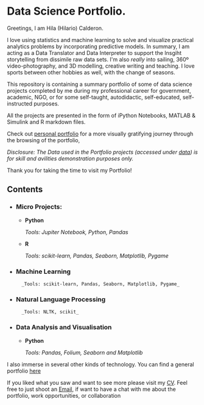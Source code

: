 
# Data Science Portfolio.

Greetings, I am Hila (Hilario) Calderon.

I love using statistics and machine learning to solve and visualize practical analytics problems by incorporating predictive models. In summary, I am acting as a Data Translator and Data Interpreter to support the Insgiht storytelling from dissimile raw data sets. I'm also <em>really</em> into sailing, 360º video-photography, and 3D modelling, creative writing and teaching. I love sports between other hobbies as well, with the change of seasons.

This repository is containing a summary portfolio of some of data science projects completed by me during my professional career for government, academic, NGO, or for some self-taught, autodidactic, self-educated, self-instructed purposes. 

All the projects are presented in the form of iPython Notebooks, MATLAB & Simulink and R markdown files.

Check out [personal portfolio](http://www.hilacalderon.com) for a more visually gratifying  journey through the browsing of the portfolio, 


_Disclosure: The Data used in the Portfolio projects (accessed under [data](/data)) is for skill and avilities demonstration purposes only._

Thank you for taking the time to visit my Portfolio!


## Contents

- ### Micro Projects: 

	- __Python__
		
		

		_Tools: Jupiter Notebook, Python, Pandas_ 


	- __R__
		

		_Tools: scikit-learn, Pandas, Seaborn, Matplotlib, Pygame_ 


- ### Machine Learning

	

		_Tools: scikit-learn, Pandas, Seaborn, Matplotlib, Pygame_ 

- ### Natural Language Processing

	

		_Tools: NLTK, scikit_

- ### Data Analysis and Visualisation
	- __Python__
		
		
		
		
		_Tools: Pandas, Folium, Seaborn and Matplotlib_




I also immerse in several other kinds of technology. You can find a general portfolio [here](http://www.hilacalderon.com/portfolio)

If you liked what you saw and want to see more please visit my [CV](http://www.hilacalderon.com/resume/). Feel free to just shoot an [Email]("mailto:calderon.hila@gmail.com"), if want to have a chat with me about the portfolio, work opportunities, or collaboration 

